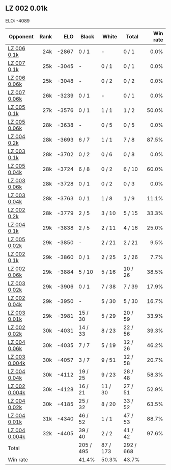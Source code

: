 ## LZ 002 0.01k ##

ELO: -4089

Opponent | Rank | ELO | Black | White | Total | Win rate
---------|-----:|----:|-------|-------|-------|-------:
[LZ 006 0.1k](LZ%20006%200.1k.md) | 24k | -2867 | 0 / 1 | - | 0 / 1 | 0.0%
[LZ 007 0.1k](LZ%20007%200.1k.md) | 25k | -3045 | - | 0 / 1 | 0 / 1 | 0.0%
[LZ 006 0.06k](LZ%20006%200.06k.md) | 25k | -3048 | - | 0 / 2 | 0 / 2 | 0.0%
[LZ 007 0.06k](LZ%20007%200.06k.md) | 26k | -3239 | 0 / 1 | - | 0 / 1 | 0.0%
[LZ 005 0.1k](LZ%20005%200.1k.md) | 27k | -3576 | 0 / 1 | 1 / 1 | 1 / 2 | 50.0%
[LZ 005 0.06k](LZ%20005%200.06k.md) | 28k | -3638 | - | 0 / 5 | 0 / 5 | 0.0%
[LZ 004 0.2k](LZ%20004%200.2k.md) | 28k | -3693 | 6 / 7 | 1 / 1 | 7 / 8 | 87.5%
[LZ 003 0.1k](LZ%20003%200.1k.md) | 28k | -3702 | 0 / 2 | 0 / 6 | 0 / 8 | 0.0%
[LZ 005 0.04k](LZ%20005%200.04k.md) | 28k | -3724 | 6 / 8 | 0 / 2 | 6 / 10 | 60.0%
[LZ 003 0.06k](LZ%20003%200.06k.md) | 28k | -3728 | 0 / 1 | 0 / 2 | 0 / 3 | 0.0%
[LZ 003 0.04k](LZ%20003%200.04k.md) | 28k | -3763 | 0 / 1 | 1 / 8 | 1 / 9 | 11.1%
[LZ 002 0.2k](LZ%20002%200.2k.md) | 28k | -3779 | 2 / 5 | 3 / 10 | 5 / 15 | 33.3%
[LZ 004 0.1k](LZ%20004%200.1k.md) | 29k | -3838 | 2 / 5 | 2 / 11 | 4 / 16 | 25.0%
[LZ 005 0.02k](LZ%20005%200.02k.md) | 29k | -3850 | - | 2 / 21 | 2 / 21 | 9.5%
[LZ 002 0.1k](LZ%20002%200.1k.md) | 29k | -3860 | 0 / 1 | 2 / 25 | 2 / 26 | 7.7%
[LZ 002 0.06k](LZ%20002%200.06k.md) | 29k | -3884 | 5 / 10 | 5 / 16 | 10 / 26 | 38.5%
[LZ 003 0.02k](LZ%20003%200.02k.md) | 29k | -3906 | 0 / 1 | 7 / 38 | 7 / 39 | 17.9%
[LZ 002 0.04k](LZ%20002%200.04k.md) | 29k | -3950 | - | 5 / 30 | 5 / 30 | 16.7%
[LZ 003 0.01k](LZ%20003%200.01k.md) | 29k | -3981 | 15 / 30 | 5 / 29 | 20 / 59 | 33.9%
[LZ 002 0.02k](LZ%20002%200.02k.md) | 30k | -4031 | 14 / 33 | 8 / 23 | 22 / 56 | 39.3%
[LZ 004 0.06k](LZ%20004%200.06k.md) | 30k | -4035 | 7 / 7 | 5 / 19 | 12 / 26 | 46.2%
[LZ 003 0.004k](LZ%20003%200.004k.md) | 30k | -4057 | 3 / 7 | 9 / 51 | 12 / 58 | 20.7%
[LZ 004 0.04k](LZ%20004%200.04k.md) | 30k | -4112 | 19 / 25 | 9 / 23 | 28 / 48 | 58.3%
[LZ 002 0.004k](LZ%20002%200.004k.md) | 30k | -4128 | 16 / 21 | 11 / 30 | 27 / 51 | 52.9%
[LZ 004 0.02k](LZ%20004%200.02k.md) | 30k | -4185 | 25 / 32 | 8 / 20 | 33 / 52 | 63.5%
[LZ 004 0.01k](LZ%20004%200.01k.md) | 31k | -4340 | 46 / 52 | 1 / 1 | 47 / 53 | 88.7%
[LZ 004 0.004k](LZ%20004%200.004k.md) | 32k | -4405 | 39 / 40 | 2 / 2 | 41 / 42 | 97.6%
Total | | | 205 / 495 | 87 / 173 | 292 / 668 | 
Win rate| | | 41.4% | 50.3% | 43.7% | 
